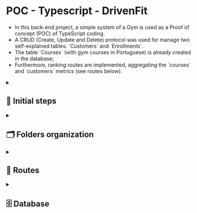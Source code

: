 <h1> POC - Typescript - DrivenFit </h1>
<ul> 
    <li> In this back-end project, a simple system of a Gym is used as a Proof of concept (POC) of TypeScript coding.</li>
    <li>A CRUD (Create, Update and Delete) protocol was used for manage two self-explained tables: `Customers` and `Enrollments`.</li>
    <li>The table `Courses` (with gym courses in Portuguese) is already created in the database;</li>
    <li>Furthermore, ranking routes are implemented, aggregating the `courses` and `customers` metrics (see routes below).</li>
</ul>

<details>
<summary>
<h2>👣 Initial steps</h2>
</summary>

<h3> Install all dependencies </h3>

```bash
    npm i 
```
<h3> Run the server API locally </h3>

```bash
    npm run dev
```

<h3> Build the application (for deploy)</h3>

```bash
    npm run build
```

<h3> Start the application (for deploy)</h3>

```bash
    npm run start
```

<p> ⚠️ You'll also need to download the database structure (see database section below) </p>

</details>

<details>

<summary>
<h2>🗂 Folders organization </h2>
</summary>

```
    ├── README.md
    ├── package-lock.json
    ├── package.json
    ├── 📁 src
    │   ├── 📁 controllers
    │   │   ├── courses.controllers.ts
    │   │   ├── customers.controllers.ts
    │   │   └── enrollments.controllers.ts
    │   ├── 📁 database
    │   │   ├── connectionDB.ts
    │   │   └── dbdiagram.png
    │   ├── index.ts
    │   ├── 📁 middlewares
    │   │   ├── courses.middlewares.ts
    │   │   ├── customers.middleware.ts
    │   │   └── schemas.validation.ts
    │   ├── 📁 protocols
    │   │   ├── courses-rank.ts
    │   │   ├── customer.ts
    │   │   ├── customers-rank.ts
    │   │   └── enrollment.ts
    │   ├── 📁 repositories
    │   │   ├── courses.repository.ts
    │   │   ├── customers.repository.ts
    │   │   └── enrollments.repository.ts
    │   ├── 📁 routes
    │   │   ├── courses.routes.ts
    │   │   ├── customers.routes.ts
    │   │   ├── enrollments.routes.ts
    │   │   └── index.ts
    │   ├── 📁 schemas
    │   │   ├── customer.schema.ts
    │   │   ├── enrollment.schema.ts
    │   │   └── top-query.schema.ts
    │   └── 📁 services
    └── tsconfig.json
```

</details>

<details>
    <summary> <h2>🧭 Routes </h2></summary>
<ul>

<details><summary><h3> Customers routes </h3></summary>

**<h4> 👉🏻 Registering a customer </h4>**
<ul>
<li><span style="color: green">POST</span> <code>/register</code></li>
<li>Send customer via body as follow</li>

```JSON
{
    "name": "Customer Name",
    "email": "test@test.com",
    "cpf": "12345678910"
}
```

<li> If succeed, receive an answer in the format:</li>

```JSON
{
    "message": "Customer Name was registered!"
}
```

</ul>
</details></li>

<details><summary><h3> Enrolments routes </h3></summary>

**<h4> 👉🏻 Enrolling a customer in a course</h4>**
<ul>
<li><span style="color: green">POST</span> <code>/enroll</code></li>
<li>Send a body containing the following infos</li>


```JSON
{
    "customer_id": "1",
    "course_id": "2"
}
```

<li>If succeed, receive an answer in the format:</li>

```JSON
{
    "message": "Success: Customer_X was enrolled into Course_X!"
}
```


</ul>

**<h4> 👉🏻 Unenrolling a customer from a course </h4>**
<ul>
<li><span style="color: red">DELETE</span> <code> /enroll</code></li>
<li>Send a body containing the following infos</li>


```JSON
{
    "customer_id": "1",
    "course_id": "2"
}
```

<li>If succeed, receive an answer in the format:</li>

```JSON
{
    "message": "Success: Customer_X was unenrolled from Course_X!"
}
```

</ul>


**<h4> 👉🏻 Rank of customers with higher number of enrolements</h4>**
<ul>
<li><span style="color: blue">GET</span> <code>/rank/customers</code></li>
<li>Optional a query <code>top</code> with a number, as the example below:</li>

```
/rank/customers?top=3
```
<li>Response in the format:</li>

```JSON
[
  {
    "customer": "Érick",
    "courses": "5"
  },
  {
    "customer": "Brun0",
    "courses": "4"
  },
  {
    "customer": "Jader",
    "courses": "3"
  }
]
```

</ul>


</details>

<details><summary><h3> Courses routes </h3></summary>


**<h4> 👉🏻 Rank of courses with higher number of enrollments</h4>**
<ul>
<li><span style="color: blue">GET</span> <code>/rank/courses</code> </li>
<li>Optional a query <code>top</code> with a number, as the example below:</li>

```
/rank/courses?top=3
```
<li>Response in the format:</li>

```JSON
[
  {
    "course": "LPO",
    "customers": "7"
  },
  {
    "course": "Dança",
    "customers": "5"
  },
  {
    "course": "Zumba",
    "customers": "3"
  }
]
```
</ul>


**<h4> 👉🏻 Courses that a customer is enrolled in</h4>**
<ul>
<li><span style="color: blue">GET</span> <code>/courses/:customer_id</code></li>
<li><code>customer_id</code> is a number and required, as the example below:</li>

```
/courses/2
```
<li>Response in the format of an array, as shown below:</li>

```JSON
[
  "Spining",
  "Funcional",
  "Dança",
  "LPO",
  "Hidroginástica"
]
```
</ul>

</ul>
</details>

<details>
    <summary><h2>🗄️ Database</h2></summary>


<h3>Database structure</h3>
<ul>
<img src="https://github.com/erickssguerra/poc-typescript/blob/main/src/database/dbdiagram.png" alt="database diagram">
</ul>
<h3>Database dump</h3>
<ul>
<li> <a href="https://github.com/erickssguerra/poc-typescript/blob/main/src/database/dump.sql">Dump file</a> </li>
</ul>
</details>
